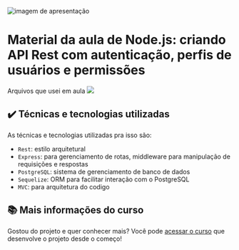 ![imagem de apresentação](https://i.imgur.com/aDitu0o.png)

# Material da aula de Node.js: criando API Rest com autenticação, perfis de usuários e permissões

Arquivos que usei em aula
![](img/amostra.gif)

## ✔️ Técnicas e tecnologias utilizadas

As técnicas e tecnologias utilizadas pra isso são:

- `Rest`: estilo arquitetural
- `Express`: para gerenciamento de rotas, middleware para manipulação de requisições e respostas
- `PostgreSQL`: sistema de gerenciamento de banco de dados
- `Sequelize`: ORM para facilitar interação com o PostgreSQL
- `MVC`: para arquitetura do codigo

## 📚 Mais informações do curso

Gostou do projeto e quer conhecer mais? Você pode [acessar o curso](https://cursos.alura.com.br/course/node-js-api-rest-autenticacao-perfis-usuarios-permissoes) que desenvolve o projeto desde o começo!